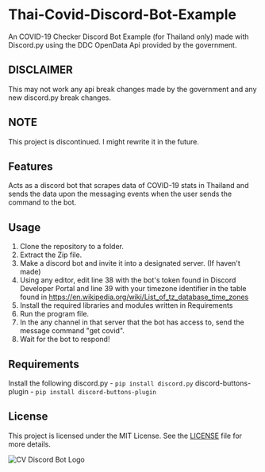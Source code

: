 # Thai-Covid-Discord-Bot-Example
An COVID-19 Checker Discord Bot Example (for Thailand only) made with Discord.py using the DDC OpenData Api provided by the government.

## DISCLAIMER
This may not work any api break changes made by the government and any new discord.py break changes.

## NOTE
This project is discontinued. I might rewrite it in the future.

## Features
Acts as a discord bot that scrapes data of COVID-19 stats in Thailand and sends the data upon the messaging events when the user sends the command to the bot.

## Usage
1. Clone the repository to a folder.
2. Extract the Zip file.
3. Make a discord bot and invite it into a designated server. (If haven't made)
4. Using any editor, edit line 38 with the bot's token found in Discord Developer Portal and line 39 with your timezone identifier in the table found in https://en.wikipedia.org/wiki/List_of_tz_database_time_zones
5. Install the required libraries and modules written in Requirements
6. Run the program file.
7. In the any channel in that server that the bot has access to, send the message command "get covid".
8. Wait for the bot to respond!

## Requirements
Install the following
discord.py - ``` pip install discord.py ```
discord-buttons-plugin - ``` pip install discord-buttons-plugin ```

## License
This project is licensed under the MIT License. See the [LICENSE](https://github.com/punyathorn/Thai-Covid-Discord-Bot-Example/blob/main/LICENSE) file for more details.



![CV Discord Bot Logo](https://user-images.githubusercontent.com/93460088/224713278-47c9ee5d-687d-4dfa-8f1d-e56cdd682f38.png)
